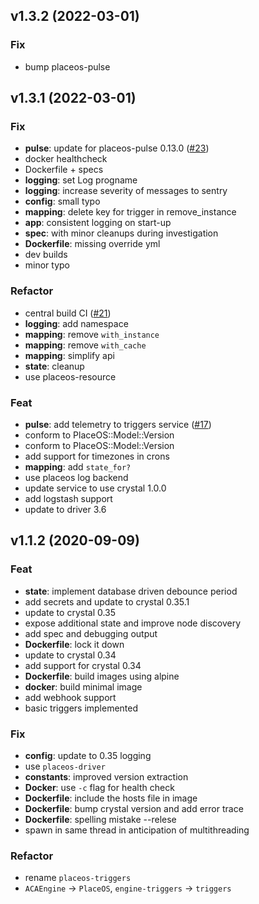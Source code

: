 ## v1.3.2 (2022-03-01)

### Fix

- bump placeos-pulse

## v1.3.1 (2022-03-01)

### Fix

- **pulse**: update for placeos-pulse 0.13.0 ([#23](https://github.com/PlaceOS/triggers/pull/23))
- docker healthcheck
- Dockerfile + specs
- **logging**: set Log progname
- **logging**: increase severity of messages to sentry
- **config**: small typo
- **mapping**: delete key for trigger in remove_instance
- **app**: consistent logging on start-up
- **spec**: with minor cleanups during investigation
- **Dockerfile**: missing override yml
- dev builds
- minor typo

### Refactor

- central build CI ([#21](https://github.com/PlaceOS/triggers/pull/21))
- **logging**: add namespace
- **mapping**: remove `with_instance`
- **mapping**: remove `with_cache`
- **mapping**: simplify api
- **state**: cleanup
- use placeos-resource

### Feat

- **pulse**: add telemetry to triggers service ([#17](https://github.com/PlaceOS/triggers/pull/17))
- conform to PlaceOS::Model::Version
- conform to PlaceOS::Model::Version
- add support for timezones in crons
- **mapping**: add `state_for?`
- use placeos log backend
- update service to use crystal 1.0.0
- add logstash support
- update to driver 3.6

## v1.1.2 (2020-09-09)

### Feat

- **state**: implement database driven debounce period
- add secrets and update to crystal 0.35.1
- update to crystal 0.35
- expose additional state and improve node discovery
- add spec and debugging output
- **Dockerfile**: lock it down
- update to crystal 0.34
- add support for crystal 0.34
- **Dockerfile**: build images using alpine
- **docker**: build minimal image
- add webhook support
- basic triggers implemented

### Fix

- **config**: update to 0.35 logging
- use `placeos-driver`
- **constants**: improved version extraction
- **Docker**: use `-c` flag for health check
- **Dockerfile**: include the hosts file in image
- **Dockerfile**: bump crystal version and add error trace
- **Dockerfile**: spelling mistake --relese
- spawn in same thread in anticipation of multithreading

### Refactor

- rename `placeos-triggers`
- `ACAEngine` -> `PlaceOS`, `engine-triggers` -> `triggers`
